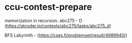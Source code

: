 # ccu-contest-prepare

memorization in recursion.
abc275 - D (https://atcoder.jp/contests/abc275/tasks/abc275_d)

BFS 
Labyrinth - (https://cses.fi/problemset/result/4989940/)
